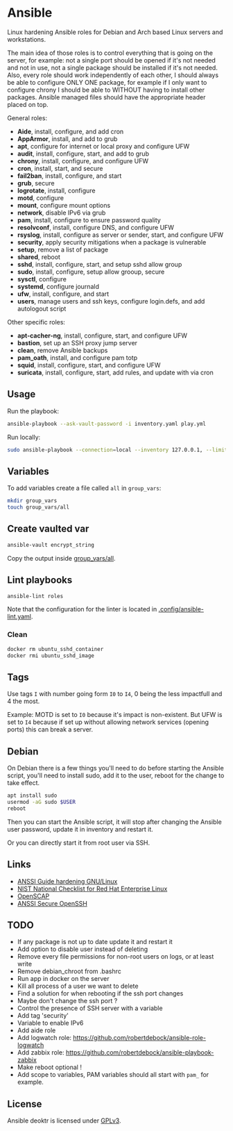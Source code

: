 # Ansible

Linux hardening Ansible roles for Debian and Arch based Linux servers and workstations.

The main idea of those roles is to control everything that is going on the server, for example: not a single port should be opened if it's not needed and not in use, not a single package should be installed if it's not needed. Also, every role should work independently of each other, I should always be able to configure ONLY ONE package, for example if I only want to configure chrony I should be able to WITHOUT having to install other packages. Ansible managed files should have the appropriate header placed on top.

General roles:

- **Aide**, install, configure, and add cron
- **AppArmor**, install, and add to grub
- **apt**, configure for internet or local proxy and configure UFW
- **audit**, install, configure, start, and add to grub
- **chrony**, install, configure, and configure UFW
- **cron**, install, start, and secure
- **fail2ban**, install, configure, and start
- **grub**, secure
- **logrotate**, install, configure
- **motd**, configure
- **mount**, configure mount options
- **network**, disable IPv6 via grub
- **pam**, install, configure to ensure password quality
- **resolvconf**, install, configure DNS, and configure UFW
- **rsyslog**, install, configure as server or sender, start, and configure UFW
- **security**, apply security mitigations when a package is vulnerable
- **setup**, remove a list of package
- **shared**, reboot
- **sshd**, install, configure, start, and setup sshd allow group
- **sudo**, install, configure, setup allow grooup, secure
- **sysctl**, configure
- **systemd**, configure journald
- **ufw**, install, configure, and start
- **users**, manage users and ssh keys, configure login.defs, and add autologout script

Other specific roles:

- **apt-cacher-ng**, install, configure, start, and configure UFW
- **bastion**, set up an SSH proxy jump server
- **clean**, remove Ansible backups
- **pam_oath**, install, and configure pam totp
- **squid**, install, configure, start, and configure UFW
- **suricata**, install, configure, start, add rules, and update with via cron

## Usage

Run the playbook:

```bash
ansible-playbook --ask-vault-password -i inventory.yaml play.yml
```

Run locally:

```bash
sudo ansible-playbook --connection=local --inventory 127.0.0.1, --limit 127.0.0.1 play.yml
```

## Variables

To add variables create a file called `all` in `group_vars`:

```bash
mkdir group_vars
touch group_vars/all
```

## Create vaulted var

```bash
ansible-vault encrypt_string
```

Copy the output inside [group_vars/all](./group_vars/all).

## Lint playbooks

```bash
ansible-lint roles
```

Note that the configuration for the linter is located in [.config/ansible-lint.yaml](./.config/ansible-lint.yml).

### Clean

```bash
docker rm ubuntu_sshd_container
docker rmi ubuntu_sshd_image
```

## Tags

Use tags `I` with number going form `I0` to `I4`, 0 being the less impactfull and 4 the most.

Example: MOTD is set to `I0` because it's impact is non-existent. But UFW is set to `I4` because if set up without allowing network services (opening ports) this can break a server.

## Debian

On Debian there is a few things you'll need to do before starting the Ansible script, you'll need to install sudo, add it to the user, reboot for the change to take effect.

```bash
apt install sudo
usermod -aG sudo $USER
reboot
```

Then you can start the Ansible script, it will stop after changing the Ansible user password, update it in inventory and restart it.

Or you can directly start it from root user via SSH.

## Links

- [ANSSI Guide hardening GNU/Linux](https://www.ssi.gouv.fr/guide/recommandations-de-securite-relatives-a-un-systeme-gnulinux/)
- [NIST National Checklist for Red Hat Enterprise Linux](https://ncp.nist.gov/checklist/909)
- [OpenSCAP](https://github.com/OpenSCAP/openscap)
- [ANSSI Secure OpenSSH](https://www.ssi.gouv.fr/administration/guide/recommandations-pour-un-usage-securise-dopenssh/)

## TODO

- If any package is not up to date update it and restart it
- Add option to disable user instead of deleting
- Remove every file permissions for non-root users on logs, or at least write
- Remove debian_chroot from .bashrc
- Run app in docker on the server
- Kill all process of a user we want to delete
- Find a solution for when rebooting if the ssh port changes
- Maybe don't change the ssh port ?
- Control the presence of SSH server with a variable
- Add tag 'security'
- Variable to enable IPv6
- Add aide role
- Add logwatch role: https://github.com/robertdebock/ansible-role-logwatch
- Add zabbix role: https://github.com/robertdebock/ansible-playbook-zabbix
- Make reboot optional !
- Add scope to variables, PAM variables should all start with `pam_` for example.

## License

Ansible deoktr is licensed under [GPLv3](./LICENSE).
